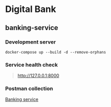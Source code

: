 # Digital Bank

## banking-service

### Development server
```
docker-compose up --build -d --remove-orphans
```

### Service health check
> http://127.0.0.1:8000

### Postman collection
[Banking service](/banking-service/Banking%20APIs.postman_collection.json)
